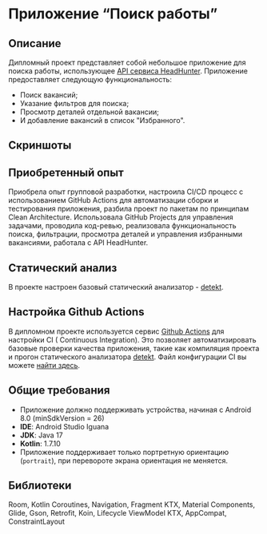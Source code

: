 # Приложение “Поиск работы” 
## Описание
Дипломный проект представляет собой небольшое приложение для поиска работы,
использующее [API сервиса HeadHunter](https://github.com/hhru/api). Приложение предоставляет следующую функциональность:
- Поиск вакансий;
- Указание фильтров для поиска;
- Просмотр деталей отдельной вакансии;
- И добавление вакансий в список "Избранного".
## Скриншоты

## Приобретенный опыт
Приобрела опыт групповой разработки, настроила CI/CD процесс с использованием GitHub Actions для автоматизации сборки и тестирования приложения, разбила проект по пакетам по принципам Clean Architecture. Использовала GitHub Projects для управления задачами, проводила код-ревью, реализовала функциональность поиска, фильтрации, просмотра деталей и управления избранными вакансиями, работала с API HeadHunter.

## Статический анализ

В проекте настроен базовый статический анализатор - [detekt](https://detekt.dev/).

## Настройка Github Actions

В дипломном проекте используется сервис [Github Actions](https://github.com/features/actions) для настройки CI (
Continuous Integration). Это позволяет автоматизировать базовые проверки качества приложения, такие как компиляция
проекта и прогон статического анализатора [detekt](https://github.com/detekt/detekt). Файл конфигурации CI вы
можете [найти здесь](./.github/workflows/pr_checks.yml).

## Общие требования

- Приложение должно поддерживать устройства, начиная с Android 8.0 (minSdkVersion = 26)
- **IDE**: Android Studio Iguana
- **JDK**: Java 17
- **Kotlin**: 1.7.10
- Приложение поддерживает только портретную ориентацию (`portrait`), при перевороте экрана ориентация не меняется.

## Библиотеки
Room,
Kotlin Coroutines,
Navigation,
Fragment KTX,
Material Components,
Glide,
Gson,
Retrofit,
Koin,
Lifecycle ViewModel KTX,
AppCompat,
ConstraintLayout


